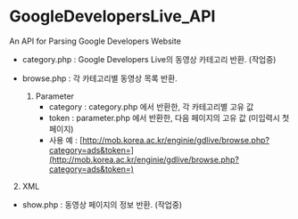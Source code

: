 GoogleDevelopersLive_API
=================

An API for Parsing Google Developers Website

* category.php : Google Developers Live의 동영상 카테고리 반환. (작업중)


* browse.php : 각 카테고리별 동영상 목록 반환.
	1. Parameter
		- category : category.php 에서 반환한, 각 카테고리별 고유 값
		- token		 : parameter.php 에서 반환한, 다음 페이지의 고유 값 (미입력시 첫페이지)
		- 사용 예 : [http://mob.korea.ac.kr/enginie/gdlive/browse.php?category=ads&token=](http://mob.korea.ac.kr/enginie/gdlive/browse.php?category=ads&token=)

2. XML

* show.php : 동영상 페이지의 정보 반환. (작업중)
